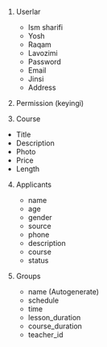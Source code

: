 <!-- MVP - Minimum viable product -->

1. Userlar
    - Ism sharifi
    - Yosh
    - Raqam
    - Lavozimi
    - Password
    - Email
    - Jinsi
    - Address

2. Permission (keyingi)


3. Course

 - Title
 - Description
 - Photo
 - Price
 - Length
 


 4. Applicants

    - name
    - age
    - gender
    - source
    - phone
    - description
    - course
    - status
    

5. Groups

   - name (Autogenerate) 
   - schedule
   - time
   - lesson_duration
   - course_duration
   - teacher_id
      
